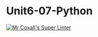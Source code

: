 # Unit6-07-Python
[![Mr Coxall's Super Linter](https://github.com/ICS3U-Programming-PeterS/Unit6-07-Python/workflows/Mr%20Coxall's%20Super%20Linter/badge.svg)](https://github.com/ICS3U-Programming-PeterS/Unit6-07-Python/actions/)
